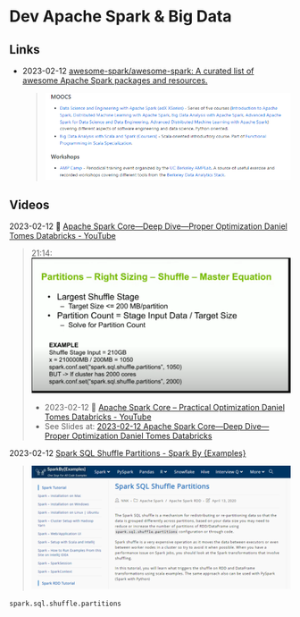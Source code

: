 # Dev Apache Spark & Big Data

## Links

- 2023-02-12 [awesome-spark/awesome-spark: A curated list of awesome Apache Spark packages and resources.](https://github.com/awesome-spark/awesome-spark) 

  > ![image-20230212113428859](./dev-spark.assets/image-20230212113428859.png)

## Videos

2023-02-12 🎥 [Apache Spark Core—Deep Dive—Proper Optimization Daniel Tomes Databricks - YouTube](https://www.youtube.com/watch?v=daXEp4HmS-E) 

> 21:14:
> ![image-20230212015142337](./dev-spark.assets/image-20230212015142337.png)
>
> - 2023-02-12 🎥 [Apache Spark Core – Practical Optimization Daniel Tomes Databricks - YouTube](https://www.youtube.com/watch?v=_ArCesElWp8)
> - See Slides at: [2023-02-12 Apache Spark Core—Deep Dive—Proper Optimization Daniel Tomes Databricks](https://blog.zharii.com/docs/resources/2023-02-12-Slides--Apache-Spark-Core-Deep-Dive-Proper-Optimization)

2023-02-12 [Spark SQL Shuffle Partitions - Spark By {Examples}](https://sparkbyexamples.com/spark/spark-shuffle-partitions/)

> ![image-20230212091729215](./dev-spark.assets/image-20230212091729215.png)

```
spark.sql.shuffle.partitions
```

